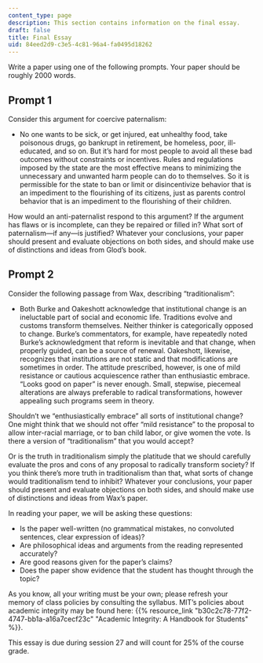 ```yaml
---
content_type: page
description: This section contains information on the final essay.
draft: false
title: Final Essay
uid: 84eed2d9-c3e5-4c81-96a4-fa0495d18262
---
```

Write a paper using one of the following prompts. Your paper should be roughly 2000 words.

## Prompt 1

Consider this argument for coercive paternalism:

- No one wants to be sick, or get injured, eat unhealthy food, take poisonous drugs, go bankrupt in retirement, be homeless, poor, ill-educated, and so on. But it’s hard for most people to avoid all these bad outcomes without constraints or incentives. Rules and regulations imposed by the state are the most effective means to minimizing the unnecessary and unwanted harm people can do to themselves. So it is permissible for the state to ban or limit or disincentivize behavior that is an impediment to the flourishing of its citizens, just as parents control behavior that is an impediment to the flourishing of their children.

How would an anti-paternalist respond to this argument? If the argument has flaws or is incomplete, can they be repaired or filled in? What sort of paternalism—if any—is justified? Whatever your conclusions, your paper should present and evaluate objections on both sides, and should make use of distinctions and ideas from Glod’s book.

## Prompt 2

Consider the following passage from Wax, describing “traditionalism”:

- Both Burke and Oakeshott acknowledge that institutional change is an ineluctable part of social and economic life. Traditions evolve and customs transform themselves. Neither thinker is categorically opposed to change. Burke’s commentators, for example, have repeatedly noted Burke’s acknowledgment that reform is inevitable and that change, when properly guided, can be a source of renewal. Oakeshott, likewise, recognizes that institutions are not static and that modifications are sometimes in order. The attitude prescribed, however, is one of mild resistance or cautious acquiescence rather than enthusiastic embrace. “Looks good on paper” is never enough. Small, stepwise, piecemeal alterations are always preferable to radical transformations, however appealing such programs seem in theory.

Shouldn’t we “enthusiastically embrace” all sorts of institutional change? One might think that we should not offer “mild resistance” to the proposal to allow inter-racial marriage, or to ban child labor, or give women the vote. Is there a version of “traditionalism” that you would accept?

Or is the truth in traditionalism simply the platitude that we should carefully evaluate the pros and cons of any proposal to radically transform society? If you think there’s more truth in traditionalism than that, what sorts of change would traditionalism tend to inhibit? Whatever your conclusions, your paper should present and evaluate objections on both sides, and should make use of distinctions and ideas from Wax’s paper.

In reading your paper, we will be asking these questions: 

- Is the paper well-written (no grammatical mistakes, no convoluted sentences, clear expression of ideas)? 
- Are philosophical ideas and arguments from the reading represented accurately? 
- Are good reasons given for the paper’s claims? 
- Does the paper show evidence that the student has thought through the topic?

As you know, all your writing must be your own; please refresh your memory of class policies by consulting the syllabus. MIT’s policies about academic integrity may be found here: {{% resource_link "b30c2c78-77f2-4747-bb1a-a16a7cecf23c" "Academic Integrity: A Handbook for Students" %}}.

This essay is due during session 27 and will count for 25% of the course grade.